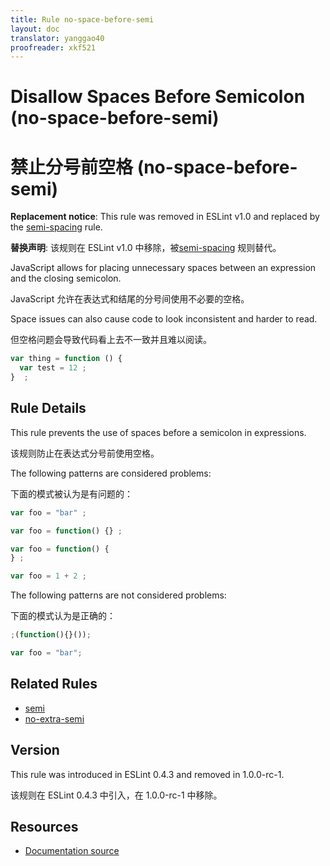 ```yaml
---
title: Rule no-space-before-semi
layout: doc
translator: yanggao40
proofreader: xkf521
---
```

<!-- Note: No pull requests accepted for this file. See README.md in the root directory for details. -->

# Disallow Spaces Before Semicolon (no-space-before-semi)

# 禁止分号前空格 (no-space-before-semi)

**Replacement notice**: This rule was removed in ESLint v1.0 and replaced by the [semi-spacing](semi-spacing) rule.

**替换声明**: 该规则在 ESLint v1.0 中移除，被[semi-spacing](semi-spacing) 规则替代。

JavaScript allows for placing unnecessary spaces between an expression and the closing semicolon.

JavaScript 允许在表达式和结尾的分号间使用不必要的空格。

Space issues can also cause code to look inconsistent and harder to read.

但空格问题会导致代码看上去不一致并且难以阅读。

```js
var thing = function () {
  var test = 12 ;
}  ;
```

## Rule Details

This rule prevents the use of spaces before a semicolon in expressions.

该规则防止在表达式分号前使用空格。

The following patterns are considered problems:

下面的模式被认为是有问题的：

```js
var foo = "bar" ;

var foo = function() {} ;

var foo = function() {
} ;

var foo = 1 + 2 ;
```

The following patterns are not considered problems:

下面的模式认为是正确的：

```js
;(function(){}());

var foo = "bar";
```

## Related Rules

* [semi](semi)
* [no-extra-semi](no-extra-semi)

## Version

This rule was introduced in ESLint 0.4.3 and removed in 1.0.0-rc-1.

该规则在 ESLint 0.4.3 中引入，在 1.0.0-rc-1 中移除。

## Resources

* [Documentation source](https://github.com/eslint/eslint/tree/master/docs/rules/no-space-before-semi.md)
